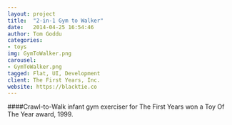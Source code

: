 ```yaml
---
layout: project
title:  "2-in-1 Gym to Walker"
date:   2014-04-25 16:54:46
author: Tom Goddu
categories:
- toys
img: GymToWalker.png
carousel:
- GymToWalker.png
tagged: Flat, UI, Development
client: The First Years, Inc.
website: https://blacktie.co
---
```

####Crawl-to-Walk infant gym exerciser for The First Years won a Toy Of The Year award, 1999.
